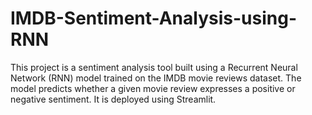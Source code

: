 # IMDB-Sentiment-Analysis-using-RNN
This project is a sentiment analysis tool built using a Recurrent Neural Network (RNN) model trained on the IMDB movie reviews dataset. The model predicts whether a given movie review expresses a positive or negative sentiment. It is deployed using Streamlit.
